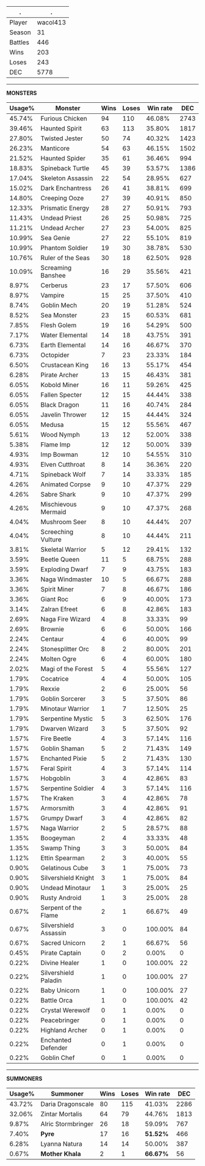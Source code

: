 .|.
|-|-
Player|wacol413
Season|31
Battles|446
Wins|203
Loses|243
DEC|5778

---
**MONSTERS**

Usage%|Monster|Wins|Loses|Win rate|DEC|
-|-|-|-|-|-|
45.74%|Furious Chicken|94|110|46.08%|2743|
39.46%|Haunted Spirit|63|113|35.80%|1817|
27.80%|Twisted Jester|50|74|40.32%|1423|
26.23%|Manticore|54|63|46.15%|1502|
21.52%|Haunted Spider|35|61|36.46%|994|
18.83%|Spineback Turtle|45|39|53.57%|1386|
17.04%|Skeleton Assassin|22|54|28.95%|627|
15.02%|Dark Enchantress|26|41|38.81%|699|
14.80%|Creeping Ooze|27|39|40.91%|850|
12.33%|Prismatic Energy|28|27|50.91%|793|
11.43%|Undead Priest|26|25|50.98%|725|
11.21%|Undead Archer|27|23|54.00%|825|
10.99%|Sea Genie|27|22|55.10%|819|
10.99%|Phantom Soldier|19|30|38.78%|530|
10.76%|Ruler of the Seas|30|18|62.50%|928|
10.09%|Screaming Banshee|16|29|35.56%|421|
8.97%|Cerberus|23|17|57.50%|606|
8.97%|Vampire|15|25|37.50%|410|
8.74%|Goblin Mech|20|19|51.28%|524|
8.52%|Sea Monster|23|15|60.53%|681|
7.85%|Flesh Golem|19|16|54.29%|500|
7.17%|Water Elemental|14|18|43.75%|391|
6.73%|Earth Elemental|14|16|46.67%|370|
6.73%|Octopider|7|23|23.33%|184|
6.50%|Crustacean King|16|13|55.17%|454|
6.28%|Pirate Archer|13|15|46.43%|381|
6.05%|Kobold Miner|16|11|59.26%|425|
6.05%|Fallen Specter|12|15|44.44%|338|
6.05%|Black Dragon|11|16|40.74%|284|
6.05%|Javelin Thrower|12|15|44.44%|324|
6.05%|Medusa|15|12|55.56%|467|
5.61%|Wood Nymph|13|12|52.00%|338|
5.38%|Flame Imp|12|12|50.00%|339|
4.93%|Imp Bowman|12|10|54.55%|310|
4.93%|Elven Cutthroat|8|14|36.36%|220|
4.71%|Spineback Wolf|7|14|33.33%|185|
4.26%|Animated Corpse|9|10|47.37%|229|
4.26%|Sabre Shark|9|10|47.37%|299|
4.26%|Mischievous Mermaid|9|10|47.37%|268|
4.04%|Mushroom Seer|8|10|44.44%|207|
4.04%|Screeching Vulture|8|10|44.44%|211|
3.81%|Skeletal Warrior|5|12|29.41%|132|
3.59%|Beetle Queen|11|5|68.75%|288|
3.59%|Exploding Dwarf|7|9|43.75%|183|
3.36%|Naga Windmaster|10|5|66.67%|288|
3.36%|Spirit Miner|7|8|46.67%|186|
3.36%|Giant Roc|6|9|40.00%|173|
3.14%|Zalran Efreet|6|8|42.86%|183|
2.69%|Naga Fire Wizard|4|8|33.33%|99|
2.69%|Brownie|6|6|50.00%|166|
2.24%|Centaur|4|6|40.00%|99|
2.24%|Stonesplitter Orc|8|2|80.00%|201|
2.24%|Molten Ogre|6|4|60.00%|180|
2.02%|Magi of the Forest|5|4|55.56%|127|
1.79%|Cocatrice|4|4|50.00%|105|
1.79%|Rexxie|2|6|25.00%|56|
1.79%|Goblin Sorcerer|3|5|37.50%|86|
1.79%|Minotaur Warrior|1|7|12.50%|25|
1.79%|Serpentine Mystic|5|3|62.50%|176|
1.79%|Dwarven Wizard|3|5|37.50%|92|
1.57%|Fire Beetle|4|3|57.14%|116|
1.57%|Goblin Shaman|5|2|71.43%|149|
1.57%|Enchanted Pixie|5|2|71.43%|130|
1.57%|Feral Spirit|4|3|57.14%|114|
1.57%|Hobgoblin|3|4|42.86%|83|
1.57%|Serpentine Soldier|4|3|57.14%|116|
1.57%|The Kraken|3|4|42.86%|78|
1.57%|Armorsmith|3|4|42.86%|91|
1.57%|Grumpy Dwarf|3|4|42.86%|82|
1.57%|Naga Warrior|2|5|28.57%|88|
1.35%|Boogeyman|2|4|33.33%|48|
1.35%|Swamp Thing|3|3|50.00%|84|
1.12%|Ettin Spearman|2|3|40.00%|55|
0.90%|Gelatinous Cube|3|1|75.00%|73|
0.90%|Silvershield Knight|3|1|75.00%|84|
0.90%|Undead Minotaur|1|3|25.00%|25|
0.90%|Rusty Android|1|3|25.00%|28|
0.67%|Serpent of the Flame|2|1|66.67%|49|
0.67%|Silvershield Assassin|3|0|100.00%|84|
0.67%|Sacred Unicorn|2|1|66.67%|56|
0.45%|Pirate Captain|0|2|0.00%|0|
0.22%|Divine Healer|1|0|100.00%|22|
0.22%|Silvershield Paladin|1|0|100.00%|27|
0.22%|Baby Unicorn|1|0|100.00%|27|
0.22%|Battle Orca|1|0|100.00%|42|
0.22%|Crystal Werewolf|0|1|0.00%|0|
0.22%|Peacebringer|0|1|0.00%|0|
0.22%|Highland Archer|0|1|0.00%|0|
0.22%|Enchanted Defender|0|1|0.00%|0|
0.22%|Goblin Chef|0|1|0.00%|0|

---
**SUMMONERS**

Usage%|Summoner|Wins|Loses|Win rate|DEC|
-|-|-|-|-|-|
43.72%|Daria Dragonscale|80|115|41.03%|2286|
32.06%|Zintar Mortalis|64|79|44.76%|1813|
9.87%|Alric Stormbringer|26|18|59.09%|767|
7.40%|**Pyre**|17|16|**51.52%**|466|
6.28%|Lyanna Natura|14|14|50.00%|387|
0.67%|**Mother Khala**|2|1|**66.67%**|56|
